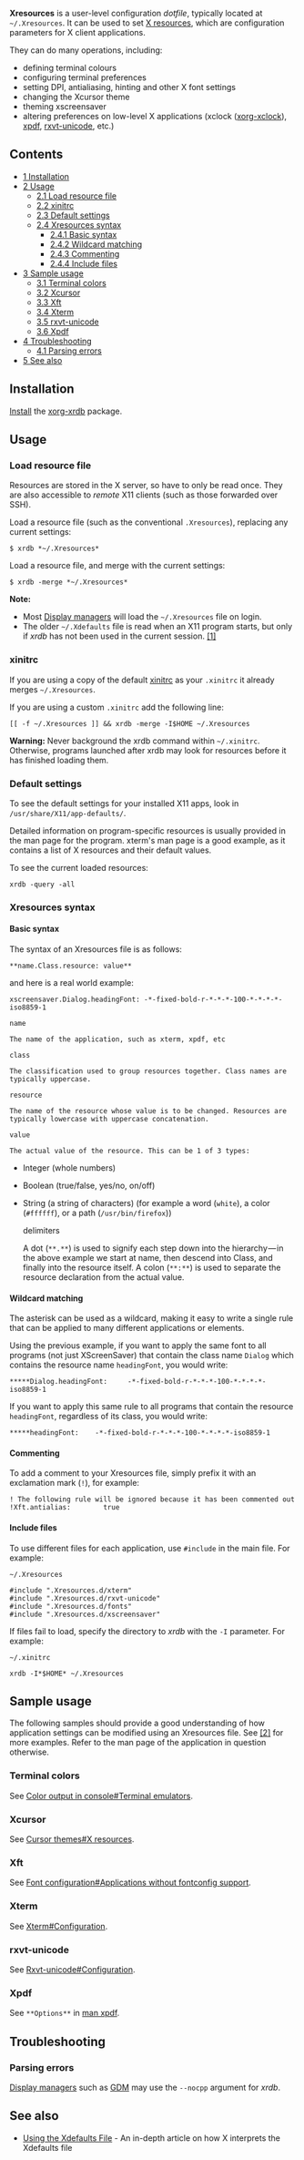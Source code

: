 **Xresources** is a user-level configuration *dotfile*, typically located at `~/.Xresources`. It can be used to set [X resources](https://en.wikipedia.org/wiki/X_resources "wikipedia:X resources"), which are configuration parameters for X client applications.

They can do many operations, including:

*   defining terminal colours
*   configuring terminal preferences
*   setting DPI, antialiasing, hinting and other X font settings
*   changing the Xcursor theme
*   theming xscreensaver
*   altering preferences on low-level X applications (xclock ([xorg-xclock](https://www.archlinux.org/packages/?name=xorg-xclock)), [xpdf](https://www.archlinux.org/packages/?name=xpdf), [rxvt-unicode](https://www.archlinux.org/packages/?name=rxvt-unicode), etc.)

## Contents

*   [1 Installation](#Installation)
*   [2 Usage](#Usage)
    *   [2.1 Load resource file](#Load_resource_file)
    *   [2.2 xinitrc](#xinitrc)
    *   [2.3 Default settings](#Default_settings)
    *   [2.4 Xresources syntax](#Xresources_syntax)
        *   [2.4.1 Basic syntax](#Basic_syntax)
        *   [2.4.2 Wildcard matching](#Wildcard_matching)
        *   [2.4.3 Commenting](#Commenting)
        *   [2.4.4 Include files](#Include_files)
*   [3 Sample usage](#Sample_usage)
    *   [3.1 Terminal colors](#Terminal_colors)
    *   [3.2 Xcursor](#Xcursor)
    *   [3.3 Xft](#Xft)
    *   [3.4 Xterm](#Xterm)
    *   [3.5 rxvt-unicode](#rxvt-unicode)
    *   [3.6 Xpdf](#Xpdf)
*   [4 Troubleshooting](#Troubleshooting)
    *   [4.1 Parsing errors](#Parsing_errors)
*   [5 See also](#See_also)

## Installation

[Install](/index.php/Install "Install") the [xorg-xrdb](https://www.archlinux.org/packages/?name=xorg-xrdb) package.

## Usage

### Load resource file

Resources are stored in the X server, so have to only be read once. They are also accessible to *remote* X11 clients (such as those forwarded over SSH).

Load a resource file (such as the conventional `.Xresources`), replacing any current settings:

```
$ xrdb *~/.Xresources*

```

Load a resource file, and merge with the current settings:

```
$ xrdb -merge *~/.Xresources*

```

**Note:**

*   Most [Display managers](/index.php/Display_manager "Display manager") will load the `~/.Xresources` file on login.
*   The older `~/.Xdefaults` file is read when an X11 program starts, but only if *xrdb* has not been used in the current session. [[1]](https://groups.google.com/forum/#!msg/comp.windows.x/hQBEdql8l-Q/hF3DETcIHGwJ)

### xinitrc

If you are using a copy of the default [xinitrc](/index.php/Xinitrc "Xinitrc") as your `.xinitrc` it already merges `~/.Xresources`.

If you are using a custom `.xinitrc` add the following line:

```
[[ -f ~/.Xresources ]] && xrdb -merge -I$HOME ~/.Xresources

```

**Warning:** Never background the xrdb command within `~/.xinitrc`. Otherwise, programs launched after xrdb may look for resources before it has finished loading them.

### Default settings

To see the default settings for your installed X11 apps, look in `/usr/share/X11/app-defaults/`.

Detailed information on program-specific resources is usually provided in the man page for the program. xterm's man page is a good example, as it contains a list of X resources and their default values.

To see the current loaded resources:

```
xrdb -query -all

```

### Xresources syntax

#### Basic syntax

The syntax of an Xresources file is as follows:

```
**name.Class.resource: value**

```

and here is a real world example:

```
xscreensaver.Dialog.headingFont: -*-fixed-bold-r-*-*-*-100-*-*-*-*-iso8859-1

```

	name

	The name of the application, such as xterm, xpdf, etc

	class

	The classification used to group resources together. Class names are typically uppercase.

	resource

	The name of the resource whose value is to be changed. Resources are typically lowercase with uppercase concatenation.

	value

	The actual value of the resource. This can be 1 of 3 types:

*   Integer (whole numbers)
*   Boolean (true/false, yes/no, on/off)
*   String (a string of characters) (for example a word (`white`), a color (`#ffffff`), or a path (`/usr/bin/firefox`))

	delimiters

	A dot (`**.**`) is used to signify each step down into the hierarchy — in the above example we start at name, then descend into Class, and finally into the resource itself. A colon (`**:**`) is used to separate the resource declaration from the actual value.

#### Wildcard matching

The asterisk can be used as a wildcard, making it easy to write a single rule that can be applied to many different applications or elements.

Using the previous example, if you want to apply the same font to all programs (not just XScreenSaver) that contain the class name `Dialog` which contains the resource name `headingFont`, you would write:

```
*****Dialog.headingFont:     -*-fixed-bold-r-*-*-*-100-*-*-*-*-iso8859-1

```

If you want to apply this same rule to all programs that contain the resource `headingFont`, regardless of its class, you would write:

```
*****headingFont:    -*-fixed-bold-r-*-*-*-100-*-*-*-*-iso8859-1

```

#### Commenting

To add a comment to your Xresources file, simply prefix it with an exclamation mark (`!`), for example:

```
! The following rule will be ignored because it has been commented out
!Xft.antialias:        true

```

#### Include files

To use different files for each application, use `#include` in the main file. For example:

 `~/.Xresources` 
```
#include ".Xresources.d/xterm"
#include ".Xresources.d/rxvt-unicode"
#include ".Xresources.d/fonts"
#include ".Xresources.d/xscreensaver"

```

If files fail to load, specify the directory to *xrdb* with the `-I` parameter. For example:

 `~/.xinitrc` 
```
xrdb -I*$HOME* ~/.Xresources

```

## Sample usage

The following samples should provide a good understanding of how application settings can be modified using an Xresources file. See [[2]](https://gist.github.com/anonymous/fa98de9fd70b51611303) for more examples. Refer to the man page of the application in question otherwise.

### Terminal colors

See [Color output in console#Terminal emulators](/index.php/Color_output_in_console#Terminal_emulators "Color output in console").

### Xcursor

See [Cursor themes#X resources](/index.php/Cursor_themes#X_resources "Cursor themes").

### Xft

See [Font configuration#Applications without fontconfig support](/index.php/Font_configuration#Applications_without_fontconfig_support "Font configuration").

### Xterm

See [Xterm#Configuration](/index.php/Xterm#Configuration "Xterm").

### rxvt-unicode

See [Rxvt-unicode#Configuration](/index.php/Rxvt-unicode#Configuration "Rxvt-unicode").

### Xpdf

See `**Options**` in [man xpdf](http://linux.die.net/man/1/xpdf).

## Troubleshooting

### Parsing errors

[Display managers](/index.php/Display_manager "Display manager") such as [GDM](/index.php/GDM "GDM") may use the `--nocpp` argument for *xrdb*.

## See also

*   [Using the Xdefaults File](https://engineering.purdue.edu/ECN/Support/KB/Docs/UsingTheXdefaultsFil) - An in-depth article on how X interprets the Xdefaults file